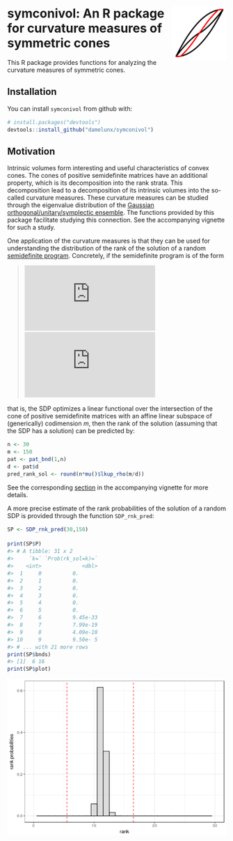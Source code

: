 
<!-- README.md is generated from README.Rmd. Please edit that file -->
symconivol:<img src="logo.png" width="125" height="125" align="right"/> An R package for curvature measures of symmetric cones
==============================================================================================================================

This R package provides functions for analyzing the curvature measures of symmetric cones.

Installation
------------

You can install `symconivol` from github with:

``` r
# install.packages("devtools")
devtools::install_github("damelunx/symconivol")
```

Motivation
----------

Intrinsic volumes form interesting and useful characteristics of convex cones. The cones of positive semidefinite matrices have an additional property, which is its decomposition into the rank strata. This decomposition lead to a decomposition of its intrinsic volumes into the so-called curvature measures. These curvature measures can be studied through the eigenvalue distribution of the [Gaussian orthogonal/unitary/symplectic ensemble](https://en.wikipedia.org/wiki/Random_matrix). The functions provided by this package facilitate studying this connection. See the accompanying vignette for such a study.

One application of the curvature measures is that they can be used for understanding the distribution of the rank of the solution of a random [semidefinite program](https://en.wikipedia.org/wiki/Semidefinite_programming). Concretely, if the semidefinite program is of the form

> ![equation](http://latex.codecogs.com/gif.latex?%5Cunderset%7BX%5Cin%5Cmathcal%7BS%7D%5En%7D%7B%5Ctext%7Bmin%7D%7D%20%5C;%20%5Clangle%20C,X%5Crangle_%7B%5Cmathcal%7BS%7D%5En%7D)
> ![equation](http://latex.codecogs.com/gif.latex?%5Ctext%7Bsubject%20to%20%7D%5C;%20X%5Csucceq%200%20,%5Cquad%20%5Clangle%20A_k,X%5Crangle_%7B%5Cmathcal%7BS%7D%5En%7D%3Db_k%20,%5C;%20k%3D1,%5Cldots,m)

that is, the SDP optimizes a linear functional over the intersection of the cone of positive semidefinite matrices with an affine linear subspace of (generically) codimension *m*, then the rank of the solution (assuming that the SDP has a solution) can be predicted by:

``` r
n <- 30
m <- 150
pat <- pat_bnd(1,n)
d <- pat$d
pred_rank_sol <- round(n*mu()$lkup_rho(m/d))
```

See the corresponding [section](articles/curv_meas.html#appl_SDP) in the accompanying vignette for more details.

A more precise estimate of the rank probabilities of the solution of a random SDP is provided through the function `SDP_rnk_pred`:

``` r
SP <- SDP_rnk_pred(30,150)

print(SP$P)
#> # A tibble: 31 x 2
#>     `k=` `Prob(rk_sol=k)=`
#>    <int>             <dbl>
#>  1     0          0.      
#>  2     1          0.      
#>  3     2          0.      
#>  4     3          0.      
#>  5     4          0.      
#>  6     5          0.      
#>  7     6          9.45e-33
#>  8     7          7.99e-19
#>  9     8          4.09e-10
#> 10     9          9.50e- 5
#> # ... with 21 more rows
print(SP$bnds)
#> [1]  6 16
print(SP$plot)
```

![](README_figures/SDP_rnk_pred-1.png)
